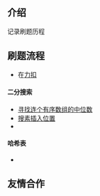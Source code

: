 ## 介绍
记录刷题历程

## 刷题流程
* 在[力扣](https://leetcode-cn.com/problemset/all/)


#### 二分搜索
* [寻找连个有序数组的中位数]()
* [搜素插入位置]()
* 
#### 哈希表
* 

## 友情合作